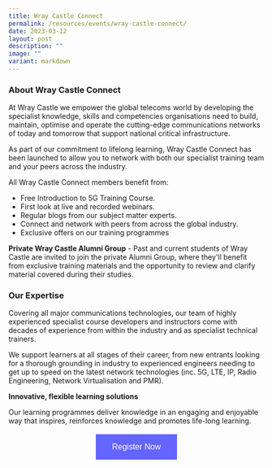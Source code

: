 ```yaml
---
title: Wray Castle Connect
permalink: /resources/events/wray-castle-connect/
date: 2023-03-12
layout: post
description: ""
image: ""
variant: markdown
---
```


### About Wray Castle Connect


At Wray Castle we empower the global telecoms world by developing the specialist knowledge, skills and competencies organisations need to build, maintain, optimise and operate the cutting-edge communications networks of today and tomorrow that support national critical infrastructure.

As part of our commitment to lifelong learning, Wray Castle Connect has been launched to allow you to network with both our specialist training team and your peers across the industry. 

All Wray Castle Connect members benefit from:

* Free Introduction to 5G Training Course.
* First look at live and recorded webinars.
* Regular blogs from our subject matter experts.
* Connect and network with peers from across the global industry.
* Exclusive offers on our training programmes

**Private Wray Castle Alumni Group** - Past and current students of Wray Castle are invited to join the private Alumni Group, where they'll benefit from exclusive training materials and the opportunity to review and clarify material covered during their studies.

### Our Expertise


Covering all major communications technologies, our team of highly experienced specialist course developers and instructors come with decades of experience from within the industry and as specialist technical trainers.

We support learners at all stages of their career, from new entrants looking for a thorough grounding in industry to experienced engineers needing to get up to speed on the latest network technologies (inc. 5G, LTE, IP, Radio Engineering, Network Virtualisation and PMR).

**Innovative, flexible learning solutions**

Our learning programmes deliver knowledge in an engaging and enjoyable way that inspires, reinforces knowledge and promotes life-long learning.

<style>
#register {
  background-color: #0000ff;
  border: none;
  color: white;
  padding: 16px 32px;
  text-align: center;
  font-size: 16px;
  margin: 4px 2px;
  opacity: 0.6;
  transition: 0.3s;
  display: inline-block;
  text-decoration: none;
  cursor: pointer;
}
</style>

<center><a href="https://wray-castle-alumni.mn.co/" target="_blank"><button id="register" class="btn">Register Now</button></a></center>